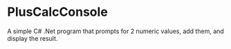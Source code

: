 # PlusCalcConsole
A simple C# .Net program that prompts for 2 numeric values, add them, and display the result.
